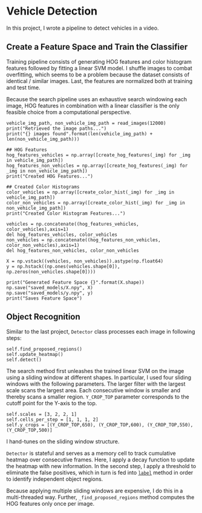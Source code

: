 # Vehicle Detection

In this project, I wrote a pipeline to detect vehicles in a video.

## Create a Feature Space and Train the Classifier
Training pipeline consists of generating HOG features and color histogram features followed by fitting a linear SVM model. I shuffle images to combat overfitting, which seems to be a problem because the dataset consists of identical / similar images. Last, the features are normalized both at training and test time.

Because the search pipeline uses an exhaustive search windowing each image, HOG features in combination with a linear classifier is the only feasible choice from a computational perspective.

```
vehicle_img_path, non_vehicle_img_path = read_images(12000)
print("Retrieved the image paths...")
print("{} images found".format(len(vehicle_img_path) + len(non_vehicle_img_path)))

## HOG Features
hog_features_vehicles = np.array([create_hog_features(_img) for _img in vehicle_img_path])
hog_features_non_vehicles = np.array([create_hog_features(_img) for _img in non_vehicle_img_path])
print("Created HOG Features...")

## Created Color Histograms
color_vehicles = np.array([create_color_hist(_img) for _img in vehicle_img_path])
color_non_vehicles = np.array([create_color_hist(_img) for _img in non_vehicle_img_path])
print("Created Color Histogram Features...")

vehicles = np.concatenate((hog_features_vehicles, color_vehicles),axis=1)
del hog_features_vehicles, color_vehicles
non_vehicles = np.concatenate((hog_features_non_vehicles, color_non_vehicles),axis=1)
del hog_features_non_vehicles, color_non_vehicles

X = np.vstack((vehicles, non_vehicles)).astype(np.float64)
y = np.hstack((np.ones(vehicles.shape[0]), np.zeros(non_vehicles.shape[0])))

print("Generated Feature Space {}".format(X.shape))
np.save("saved_models/X.npy", X)
np.save("saved_models/y.npy", y)
print("Saves Feature Space")
```

## Object Recognition

Similar to the last project, `Detector` class processes each image in following steps:

```
self.find_proposed_regions()
self.update_heatmap()
self.detect()
```

The search method first unleashes the trained linear SVM on the image using a sliding window at different shapes. In particular, I used four sliding windows with the following parameters. The larger filter with the largest scale scans the largest area. Each consecutive window is smaller and thereby scans a smaller region. `Y_CROP_TOP` parameter corresponds to the cutoff point for the Y-axis to the top.

```
self.scales = [3, 2, 2, 1]
self.cells_per_step = [1, 1, 1, 2]
self.y_crops = [(Y_CROP_TOP,650), (Y_CROP_TOP,600), (Y_CROP_TOP,550), (Y_CROP_TOP,500)]
```

I hand-tunes  on the sliding window structure.



`Detector` is stateful and serves as a memory cell to track cumulative heatmap over consecutive frames. Here, I apply a decay function to update the heatmap with new information. In the second step, I apply a threshold to eliminate the false positives, which in turn is fed into [`label`](https://docs.scipy.org/doc/scipy-0.16.0/reference/generated/scipy.ndimage.measurements.label.html) method in order to identify independent object regions.

Because applying multiple sliding windows are expensive, I do this in a multi-threaded way. Further, `_find_proposed_regions` method computes the HOG features only once per image.
